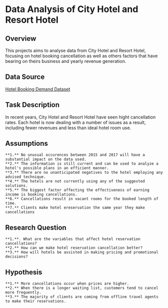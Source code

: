 # Data Analysis of City Hotel and Resort Hotel

## Overview

This projects aims to analyse data from City Hotel and Resort Hotel, focusing on hotel booking cancellation as well as others factors that have bearing on theirs business and yearly revenue generation.

## Data Source

[Hotel Booking Demand Dataset](https://www.sciencedirect.com/science/article/pii/S2352340918315191)

## Task Description

In recent years, City Hotel and Resort Hotel have seen hight cancellation rates. Each hotel is now dealing with a number of issues as a result, including fewer revenues and less than ideal hotel room use.

## Assumptions
 
    **1.** No unusual occurences between 2015 and 2017 will have a substantial impact on the data used.
    **2.** The information is still current and can be used to analyze a hotel's possible plans in an efficient manner.
    **3.** There are no unanticipated negatives to the hotel employing any advised technique.
    **4.** The hotels are not currently using any of the suggested solutions.
    **5.** The biggest factor affecting the effectiveness of earning income is booking cancellations.
    **6.** Cancellations result in vacant rooms for the booked length of time.
    **7.** Clients make hotel ereservation the same year they make cancellations

## Research Question

    **1.**. What are the variables that affect hotel reservation cancellations?
    **2.** How can we make hotel reservation cancellation better?
    **3.** How will hotels be assisted in making pricing and promotional decisions?

## Hypothesis
 
    **1.** More cancellations occur when prices are higher.
    **2.** When there is a longer waiting list, customers tend to cancel more frequently.
    **3.** The majority of clients are coming from offline travel agents to make their reservations.
